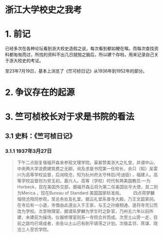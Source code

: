 # 浙江大学校史之我考

# 1. 前记

已经多次在各种论坛看到浙大校史造假之说，每次看到都如鲠在喉。而每次查找资料都匆匆而过，所找的资料不出几日就抛之脑后，所以建个存档，用来记录自己关于浙大校史的考证。

至23年7月19日，基本上浏览了《竺可桢日记》从1936年到1952年的部分。

# 2. 争议存在的起源



# 3. 竺可桢校长对于求是书院的看法

## 3.1 史料：《竺可桢日记》

### 3.1.1 1937年3月27日

> 下午二点刚复偕福开森来参观文理学院。渠甚赞美浙大之礼堂，并谓中山、中央两大学浪费建筑费之无聊。询及求是书院第一任校长，余只〔知〕吴雷川为高等学校监督，后询晓沧，知为杭州府太守林启(号迪臣) ，福建人。高等学校监督则为劳玉初，嘉兴人。高等〔学校〕时代有两美国教员:一为Horbeck，现在美国外交部，据福开森云将为第二任美国驻华大使，其二则为Merica ，现在Bureau of Standard 美国国家标准局。
> 　　四点蒋梦麟偕晓沧陪同参观，至总务处及礼堂。据云礼堂系普寺大殿，乃王文韶家祠。在寺后有一小道，寺僧由此道出入于王家，与王之孙媳相通，遂将寺充公而改为学校。次至物理室，据谓系梦麟为学生时之卧室，乃卅五六年以前所建，未建前为操场。仪器修理室则系一寺院合并而成。次至土山旁一走，目前之路均已填成者，余告以土山已有削平填荡之计划。次偕孟邻、荩谋、晓沧三人至农学院。











